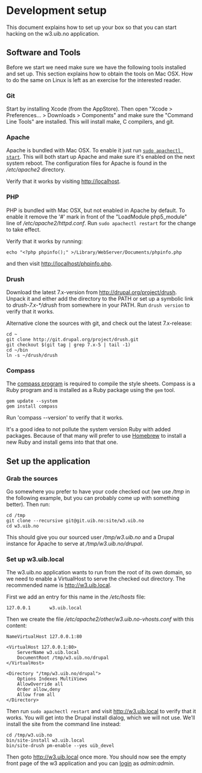 # Development setup

This document explains how to set up your box so that you can start hacking on
the w3.uib.no application.

## Software and Tools

Before we start we need make sure we have the following tools installed and set up.
This section explains how to obtain the tools on Mac OSX.  How to do the same on Linux
is left as an exercise for the interested reader.

### Git

Start by installing Xcode (from the AppStore).  Then open "Xcode >
Preferences... > Downloads > Components" and make sure the "Command Line
Tools" are installed.  This will install make, C compilers, and git.

### Apache

Apache is bundled with Mac OSX.  To enable it just run [`sudo apachectl
start`](http://superuser.com/questions/455505/how-do-i-start-apache-in-osx-mountain-lion).
This will both start up Apache and make sure it's enabled on the next system
reboot.  The configuration files for Apache is found in the _/etc/apache2_ directory.

Verify that it works by visiting <http://localhost>.

### PHP

PHP is bundled with Mac OSX, but not enabled in Apache by default.  To enable it
remove the '#' mark in front of the "LoadModule php5\_module" line of
_/etc/apache2/httpd.conf_.  Run `sudo apachectl restart` for the change to take
effect.

Verify that it works by running:

    echo "<?php phpinfo();" >/Library/WebServer/Documents/phpinfo.php

and then visit <http://localhost/phpinfo.php>.

### Drush

Download the latest 7.x-version from <http://drupal.org/project/drush>.  Unpack
it and either add the directory to the PATH or set up a symbolic link to
_drush-7.x-*/drush_ from somewhere in your PATH.  Run `drush version` to verify
that it works.

Alternative clone the sources with git, and check out the latest 7.x-release:

    cd ~
    git clone http://git.drupal.org/project/drush.git
    git checkout $(git tag | grep 7.x-5 | tail -1)
    cd ~/bin
    ln -s ~/drush/drush

### Compass

The [compass program](http://compass-style.org/) is required to compile the
style sheets.  Compass is a Ruby program and is installed as a Ruby package
using the `gem` tool.

    gem update --system
    gem install compass

Run 'compass --version' to verify that it works.

It's a good idea to not pollute the system version Ruby with added packages.  Because
of that many will prefer to use [Homebrew](http://mxcl.github.io/homebrew/) to install
a new Ruby and install gems into that that one.

## Set up the application

### Grab the sources

Go somewhere you prefer to have your code checked out (we use _/tmp_ in the
following example, but you can probably come up with something better).
Then run:

    cd /tmp
    git clone --recursive git@git.uib.no:site/w3.uib.no
    cd w3.uib.no

This should give you our sourced user _/tmp/w3.uib.no_ and a Drupal instance
for Apache to serve at _/tmp/w3.uib.no/drupal_.

### Set up w3.uib.local

The w3.uib.no application wants to run from the root of its own domain, so we need
to enable a VirtualHost to serve the checked out directory.  The recommended name
is <http://w3.uib.local>.

First we add an entry for this name in the _/etc/hosts_ file:

    127.0.0.1       w3.uib.local

Then we create the file _/etc/apache2/other/w3.uib.no-vhosts.conf_ with this content:

    NameVirtualHost 127.0.0.1:80

    <VirtualHost 127.0.0.1:80>
        ServerName w3.uib.local
        DocumentRoot /tmp/w3.uib.no/drupal
    </VirtualHost>

    <Directory "/tmp/w3.uib.no/drupal">
        Options Indexes MultiViews
        AllowOverride all
        Order allow,deny
        Allow from all
    </Directory>

Then run `sudo apachectl restart` and visit <http://w3.uib.local> to verify that it
works.  You will get into the Drupal install dialog, which we will not use. We'll
install the site from the command line instead:

    cd /tmp/w3.uib.no
    bin/site-install w3.uib.local
    bin/site-drush pm-enable --yes uib_devel

Then goto  <http://w3.uib.local> once more.  You should now see the empty front page
of the w3 application and you can [login](http://w3.uib.local/user) as _admin:admin_.
